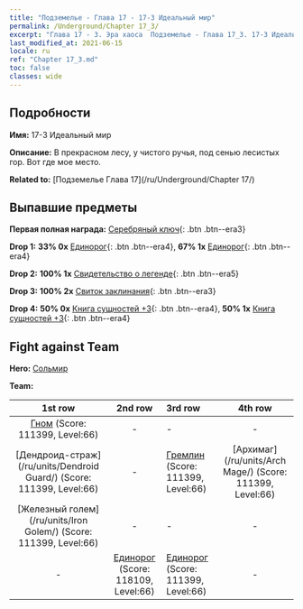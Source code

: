 ```yaml
---
title: "Подземелье - Глава 17 - 17-3 Идеальный мир"
permalink: /Underground/Chapter 17_3/
excerpt: "Глава 17 - 3. Эра хаоса  Подземелье - Глава 17_3. 17-3 Идеальный мир"
last_modified_at: 2021-06-15
locale: ru
ref: "Chapter 17_3.md"
toc: false
classes: wide
---
```


## Подробности

 **Имя:** 17-3 Идеальный мир

 **Описание:** В прекрасном лесу, у чистого ручья, под сенью лесистых гор. Вот где мое место.

 **Related to:** [Подземелье Глава 17](/ru/Underground/Chapter 17/)

## Выпавшие предметы

 **Первая полная награда:** [Серебряный ключ](/ItemsRU/con_693/){: .btn .btn--era3}

 **Drop 1:** **33% 0x** [Единорог](/ItemsRU/unt_204/){: .btn .btn--era4}, **67% 1x** [Единорог](/ItemsRU/unt_204/){: .btn .btn--era4}

 **Drop 2:** **100% 1x** [Свидетельство о легенде](/ItemsRU/mat_67/){: .btn .btn--era5}

 **Drop 3:** **100% 2x** [Свиток заклинания](/ItemsRU/con_694/){: .btn .btn--era3}

 **Drop 4:** **50% 0x** [Книга сущностей +3](/ItemsRU/mat_60/){: .btn .btn--era4}, **50% 1x** [Книга сущностей +3](/ItemsRU/mat_60/){: .btn .btn--era4}


## Fight against Team
 **Hero:** [Сольмир](/ru/heroes/Solmyr/)

 **Team:**


  | 1st row | 2nd row | 3rd row | 4th row |
  |:----:|:----:|:----|:----:|
  | [Гном](/ru/units/Dwarf/) (Score: 111399, Level:66)  | - | - | - |
  | [Дендроид-страж](/ru/units/Dendroid Guard/) (Score: 111399, Level:66)  | - | [Гремлин](/ru/units/Gremlin/) (Score: 111399, Level:66)  | [Архимаг](/ru/units/Arch Mage/) (Score: 111399, Level:66)  |
  | [Железный голем](/ru/units/Iron Golem/) (Score: 111399, Level:66)  | - | - | - |
  | - | [Единорог](/ru/units/Unicorn/) (Score: 118109, Level:66)  | [Единорог](/ru/units/Unicorn/) (Score: 111399, Level:66)  | - |


